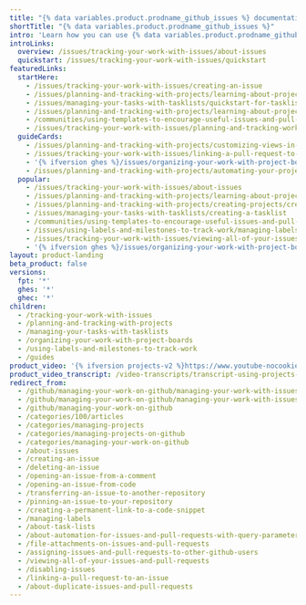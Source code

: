 ```yaml
---
title: "{% data variables.product.prodname_github_issues %} documentation"
shortTitle: "{% data variables.product.prodname_github_issues %}"
intro: 'Learn how you can use {% data variables.product.prodname_github_issues %} to plan and track your work.'
introLinks:
  overview: /issues/tracking-your-work-with-issues/about-issues
  quickstart: /issues/tracking-your-work-with-issues/quickstart
featuredLinks:
  startHere:
    - /issues/tracking-your-work-with-issues/creating-an-issue
    - /issues/planning-and-tracking-with-projects/learning-about-projects/quickstart-for-projects
    - /issues/managing-your-tasks-with-tasklists/quickstart-for-tasklists
    - /issues/planning-and-tracking-with-projects/learning-about-projects/best-practices-for-projects
    - /communities/using-templates-to-encourage-useful-issues-and-pull-requests/configuring-issue-templates-for-your-repository
    - /issues/tracking-your-work-with-issues/planning-and-tracking-work-for-your-team-or-project
  guideCards:
    - /issues/planning-and-tracking-with-projects/customizing-views-in-your-project/changing-the-layout-of-a-view
    - /issues/tracking-your-work-with-issues/linking-a-pull-request-to-an-issue
    - '{% ifversion ghes %}/issues/organizing-your-work-with-project-boards/managing-project-boards/configuring-automation-for-project-boards{% endif %}'
    - /issues/planning-and-tracking-with-projects/automating-your-project/automating-projects-using-actions
  popular:
    - /issues/tracking-your-work-with-issues/about-issues
    - /issues/planning-and-tracking-with-projects/learning-about-projects/about-projects
    - /issues/planning-and-tracking-with-projects/creating-projects/creating-a-project
    - /issues/managing-your-tasks-with-tasklists/creating-a-tasklist
    - /communities/using-templates-to-encourage-useful-issues-and-pull-requests/about-issue-and-pull-request-templates
    - /issues/using-labels-and-milestones-to-track-work/managing-labels
    - /issues/tracking-your-work-with-issues/viewing-all-of-your-issues-and-pull-requests
    - '{% ifversion ghes %}/issues/organizing-your-work-with-project-boards/managing-project-boards/about-project-boards{% endif %}'
layout: product-landing
beta_product: false
versions:
  fpt: '*'
  ghes: '*'
  ghec: '*'
children:
  - /tracking-your-work-with-issues
  - /planning-and-tracking-with-projects
  - /managing-your-tasks-with-tasklists
  - /organizing-your-work-with-project-boards
  - /using-labels-and-milestones-to-track-work
  - /guides
product_video: '{% ifversion projects-v2 %}https://www.youtube-nocookie.com/embed/yFQ-p6wMS_Y{% endif %}'
product_video_transcript: /video-transcripts/transcript-using-projects-for-feature-planning
redirect_from:
  - /github/managing-your-work-on-github/managing-your-work-with-issues-and-pull-requests
  - /github/managing-your-work-on-github/managing-your-work-with-issues
  - /github/managing-your-work-on-github
  - /categories/100/articles
  - /categories/managing-projects
  - /categories/managing-projects-on-github
  - /categories/managing-your-work-on-github
  - /about-issues
  - /creating-an-issue
  - /deleting-an-issue
  - /opening-an-issue-from-a-comment
  - /opening-an-issue-from-code
  - /transferring-an-issue-to-another-repository
  - /pinning-an-issue-to-your-repository
  - /creating-a-permanent-link-to-a-code-snippet
  - /managing-labels
  - /about-task-lists
  - /about-automation-for-issues-and-pull-requests-with-query-parameters
  - /file-attachments-on-issues-and-pull-requests
  - /assigning-issues-and-pull-requests-to-other-github-users
  - /viewing-all-of-your-issues-and-pull-requests
  - /disabling-issues
  - /linking-a-pull-request-to-an-issue
  - /about-duplicate-issues-and-pull-requests
---
```


